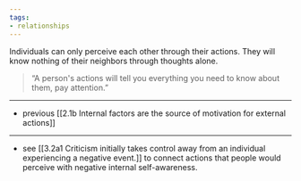```yaml
---
tags:
- relationships
---
```


Individuals can only perceive each other through their actions. They will know nothing of their neighbors through thoughts alone.

> “A person's actions will tell you everything you need to know about them, pay attention.”

---

- previous [[2.1b Internal factors are the source of motivation for external actions]]

---

- see [[3.2a1 Criticism initially takes control away from an individual experiencing a negative event.]] to connect actions that people would perceive with negative internal self-awareness.
